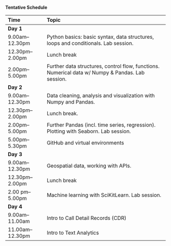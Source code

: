 **Tentative Schedule**

|**Time** | **Topic** |
|:---|:----|
|**Day 1** |
|9.00am–12.30pm | Python basics: basic syntax, data structures, loops and conditionals. Lab session. |
|12.30pm–2.00pm | Lunch break |
|2.00pm– 5.00pm | Further data structures, control flow, functions. Numerical data w/ Numpy & Pandas. Lab session.|
|**Day 2** |
|9.00am–12.30pm | Data cleaning, analysis and visualization with Numpy and Pandas. |
|12.30pm–2.00pm | Lunch break. |
|2.00pm–5.00pm | Further Pandas (incl. time series, regression). Plotting with Seaborn. Lab session. |
|5.00pm–5.30pm | GitHub and virtual environments |
|**Day 3** |
|9.00am–12.30pm | Geospatial data, working with APIs. |
|12.30pm–2.00pm | Lunch break |
|2.00 pm–5.00pm | Machine learning with SciKitLearn. Lab session. |
|**Day 4** |
|9.00am–11.00am | Intro to Call Detail Records (CDR) |
|11.00am–12.30pm | Intro to Text Analytics |
